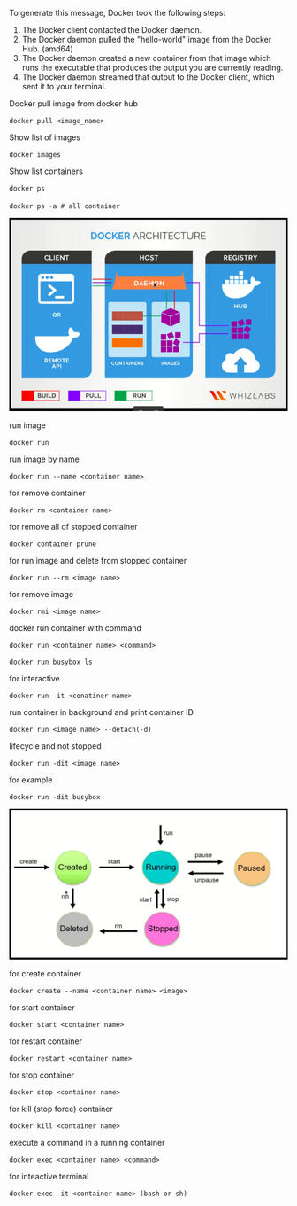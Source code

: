 To generate this message, Docker took the following steps:
1. The Docker client contacted the Docker daemon.
2. The Docker daemon pulled the "hello-world" image from the Docker Hub.
(amd64)
3. The Docker daemon created a new container from that image which runs the
executable that produces the output you are currently reading.
4. The Docker daemon streamed that output to the Docker client, which sent it
to your terminal.


Docker pull image from docker hub 
```
docker pull <image_name>
```

Show list of images
```
docker images
```

Show list containers
```
docker ps

docker ps -a # all container
```

![1](./1.png)

run image
```
docker run
```

run image by name
```
docker run --name <container name>
```

for remove container 
```
docker rm <container name>
```

for remove all of stopped container 
```
docker container prune
```

for run image and delete from stopped container 
```
docker run --rm <image name>
```

for remove image 
```
docker rmi <image name>
```

docker run container with command
```
docker run <container name> <command>
```
```
docker run busybox ls 
```

for interactive 
```
docker run -it <conatiner name>
```

run container in background and print container ID
```
docker run <image name> --detach(-d)
``` 

lifecycle and not stopped
```
docker run -dit <image name>
```

for example 
```
docker run -dit busybox
```
![2](./2.png)

for create container
```
docker create --name <container name> <image>
``` 

for start container
```
docker start <container name>
```

for restart container
```
docker restart <container name>
```

for stop container
```
docker stop <container name>
```

for kill (stop force) container
```
docker kill <container name>
```

execute a command in a running container
```
docker exec <container name> <command>
```

for inteactive terminal
```
docker exec -it <container name> (bash or sh) 
```
